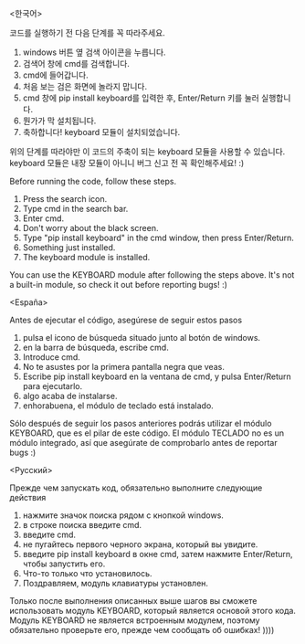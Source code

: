 <한국어>

코드를 실행하기 전 다음 단계를 꼭 따라주세요. 

1. windows 버튼 옆 검색 아이콘을 누릅니다. 
2. 검색어 창에 cmd를 검색합니다. 
3. cmd에 들어갑니다. 
4. 처음 보는 검은 화면에 놀라지 맙니다. 
5. cmd 창에 pip install keyboard를 입력한 후, Enter/Return 키를 눌러 실행합니다. 
6. 뭔가가 막 설치됩니다.
7. 축하합니다! keyboard 모듈이 설치되었습니다. 

위의 단계를 따라야만 이 코드의 주축이 되는 keyboard 모듈을 사용할 수 있습니다. keyboard 모듈은 내장 모듈이 아니니 버그 신고 전 꼭 확인해주세요! :)

<English>
  
Before running the code, follow these steps. 

1. Press the search icon. 
2. Type cmd in the search bar. 
3. Enter cmd. 
4. Don't worry about the black screen. 
5. Type "pip install keyboard" in the cmd window, then press Enter/Return. 
6. Something just installed.
7. The keyboard module is installed. 

You can use the KEYBOARD module after following the steps above. It's not a built-in module, so check it out before reporting bugs! :)

<España>

Antes de ejecutar el código, asegúrese de seguir estos pasos 

1. pulsa el icono de búsqueda situado junto al botón de windows. 
2. en la barra de búsqueda, escribe cmd. 
3. Introduce cmd. 
4. No te asustes por la primera pantalla negra que veas. 
5. Escribe pip install keyboard en la ventana de cmd, y pulsa Enter/Return para ejecutarlo. 
6. algo acaba de instalarse.
7. enhorabuena, el módulo de teclado está instalado. 

Sólo después de seguir los pasos anteriores podrás utilizar el módulo KEYBOARD, que es el pilar de este código. El módulo TECLADO no es un módulo integrado, así que asegúrate de comprobarlo antes de reportar bugs :)

<Русский>

Прежде чем запускать код, обязательно выполните следующие действия 

1. нажмите значок поиска рядом с кнопкой windows. 
2. в строке поиска введите cmd. 
3. введите cmd. 
4. не пугайтесь первого черного экрана, который вы увидите. 
5. введите pip install keyboard в окне cmd, затем нажмите Enter/Return, чтобы запустить его. 
6. Что-то только что установилось.
7. Поздравляем, модуль клавиатуры установлен. 

Только после выполнения описанных выше шагов вы сможете использовать модуль KEYBOARD, который является основой этого кода. 
Модуль KEYBOARD не является встроенным модулем, поэтому обязательно проверьте его, прежде чем сообщать об ошибках! ))))
